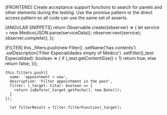 [FRONTEND] Create acceptance support functions to search for panels and other elements during the testing. Use the promise pattern
or the direct access pattern so all code can use the same set of asserts.

[ANGULAR SNIPPETS]
return Observable.create((observer) => {
		let service = new Medico(JSON.parse(serviceData));
		observer.next(service);
		observer.complete();
});

[FILTER]
    this._filters.push(new Filter()
      .setName('has contents')
      .setDescription('Filter Especialidades empty of Medico')
      .setFilter((_test: Especialidad): boolean => {
        if (_test.getContentSize() < 1) return true;
        else return false;
      }));

    this.filters.push({
      name: 'appointment < now',
      description: 'Filter appointment in the past',
      filter: (_target: Cita): boolean => {
        return isBefore(_target.getFecha(), new Date());
      }
    });

      let filterResult = filter.filterFunction(_target);
